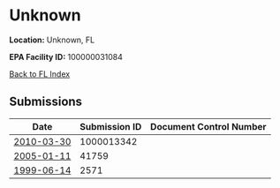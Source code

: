 # Unknown

**Location:** Unknown, FL

**EPA Facility ID:** 100000031084

[Back to FL Index](../../index.md)

## Submissions

| Date | Submission ID | Document Control Number |
|------|--------------|-------------------------|
| [2010-03-30](submissions/1000013342.md) | 1000013342 |  |
| [2005-01-11](submissions/41759.md) | 41759 |  |
| [1999-06-14](submissions/2571.md) | 2571 |  |
